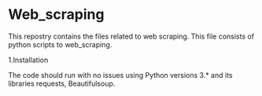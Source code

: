 # Web_scraping

This repostry contains the files related to web scraping. This file consists of python scripts to web_scraping.


1.Installation

The code should run with no issues using Python versions 3.* and its libraries requests, Beautifulsoup.

